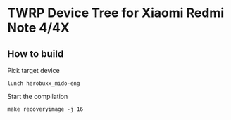 # TWRP Device Tree for Xiaomi Redmi Note 4/4X

## How to build
Pick target device
```
lunch herobuxx_mido-eng
```

Start the compilation
```
make recoveryimage -j 16
```